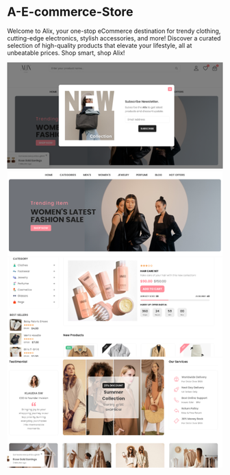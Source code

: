 ﻿# A-E-commerce-Store
Welcome to Alix, your one-stop eCommerce destination for trendy clothing, cutting-edge electronics, stylish accessories, and more! Discover a curated selection of high-quality products that elevate your lifestyle, all at unbeatable prices. Shop smart, shop Alix!


![img alt](https://github.com/itscloudys/A-E-commerce-Store/blob/a4794e585670a9b1dac30afc974405aee689da9b/ecommerce%201.png)
![img alt](https://github.com/itscloudys/A-E-commerce-Store/blob/a4794e585670a9b1dac30afc974405aee689da9b/ecommerce%202.png)
![img alt](https://github.com/itscloudys/A-E-commerce-Store/blob/a4794e585670a9b1dac30afc974405aee689da9b/ecommerce%203.png)
![img alt](https://github.com/itscloudys/A-E-commerce-Store/blob/a4794e585670a9b1dac30afc974405aee689da9b/ecommerce%204.png)

